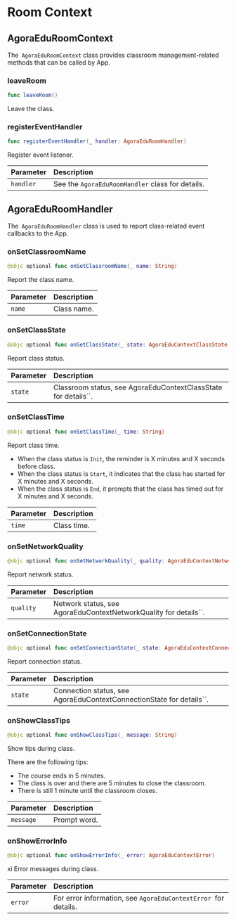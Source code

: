 # Room Context

## AgoraEduRoomContext

The` AgoraEduRoomContext` class provides classroom management-related methods that can be called by App.

### leaveRoom

```swift
func leaveRoom()
```

Leave the class.

### registerEventHandler

```swift
func registerEventHandler(_ handler: AgoraEduRoomHandler)
```

Register event listener.

| Parameter | Description |
| :-------- | :------------------------------ |
| `handler` | See the `AgoraEduRoomHandler` class for details. |


## AgoraEduRoomHandler

The` AgoraEduRoomHandler` class is used to report class-related event callbacks to the App.

### onSetClassroomName

```swift
@objc optional func onSetClassroomName(_ name: String)
```

Report the class name.

| Parameter | Description |
| :----- | :--------- |
| `name` | Class name. |

### onSetClassState

```swift
@objc optional func onSetClassState(_ state: AgoraEduContextClassState)
```

Report class status.

| Parameter | Description |
| :------ | :------------------------------------------- |
| `state` | Classroom status, see AgoraEduContextClassState for details``. |

### onSetClassTime

```swift
@objc optional func onSetClassTime(_ time: String)
```

Report class time.

- When the class status is `Init`, the reminder is X minutes and X seconds before class.
- When the class status is `Start`, it indicates that the class has started for X minutes and X seconds.
- When the class status is `End`, it prompts that the class has timed out for X minutes and X seconds.

| Parameter | Description |
| :----- | :--------- |
| `time` | Class time. |

### onSetNetworkQuality

```swift
@objc optional func onSetNetworkQuality(_ quality: AgoraEduContextNetworkQuality)
```

Report network status.

| Parameter | Description |
| :-------- | :----------------------------------------------- |
| `quality` | Network status, see AgoraEduContextNetworkQuality for details``. |

### onSetConnectionState

```swift
@objc optional func onSetConnectionState(_ state: AgoraEduContextConnectionState)
```

Report connection status.

| Parameter | Description |
| :------ | :------------------------------------------------ |
| `state` | Connection status, see AgoraEduContextConnectionState for details``. |

### onShowClassTips

```swift
@objc optional func onShowClassTips(_ message: String)
```

Show tips during class.

There are the following tips:

- The course ends in 5 minutes.
- The class is over and there are 5 minutes to close the classroom.
- There is still 1 minute until the classroom closes.

| Parameter | Description |
| :-------- | :------- |
| `message` | Prompt word. |

### onShowErrorInfo

```swift
@objc optional func onShowErrorInfo(_ error: AgoraEduContextError)
```

xi Error messages during class.

| Parameter | Description |
| :------ | :-------------------------------------- |
| `error` | For error information, see `AgoraEduContextError `for details. |
